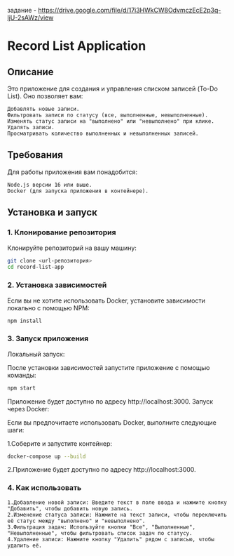 задание - https://drive.google.com/file/d/17i3HWkCW8OdvmczEcE2p3q-ljU-2sAWz/view

# Record List Application
## Описание

Это приложение для создания и управления списком записей (To-Do List). Оно позволяет вам:

    Добавлять новые записи.
    Фильтровать записи по статусу (все, выполненные, невыполненные).
    Изменять статус записи на "выполнено" или "невыполнено" при клике.
    Удалять записи.
    Просматривать количество выполненных и невыполненных записей.

## Требования

Для работы приложения вам понадобится:

    Node.js версии 16 или выше.
    Docker (для запуска приложения в контейнере).

## Установка и запуск
### 1. Клонирование репозитория

Клонируйте репозиторий на вашу машину:

```bash
git clone <url-репозитория>
cd record-list-app
```

### 2. Установка зависимостей

Если вы не хотите использовать Docker, установите зависимости локально с помощью NPM:

```bash
npm install
```

### 3. Запуск приложения
Локальный запуск:

После установки зависимостей запустите приложение с помощью команды:

```bash
npm start
```

Приложение будет доступно по адресу http://localhost:3000.
Запуск через Docker:

Если вы предпочитаете использовать Docker, выполните следующие шаги:

1.Соберите и запустите контейнер:

```bash
docker-compose up --build
```

2.Приложение будет доступно по адресу http://localhost:3000.

### 4. Как использовать

    1.Добавление новой записи: Введите текст в поле ввода и нажмите кнопку "Добавить", чтобы добавить новую запись.
    2.Изменение статуса записи: Нажмите на текст записи, чтобы переключить её статус между "выполнено" и "невыполнено".
    3.Фильтрация задач: Используйте кнопки "Все", "Выполненные", "Невыполненные", чтобы фильтровать список задач по статусу.
    4.Удаление записи: Нажмите кнопку "Удалить" рядом с записью, чтобы удалить её.